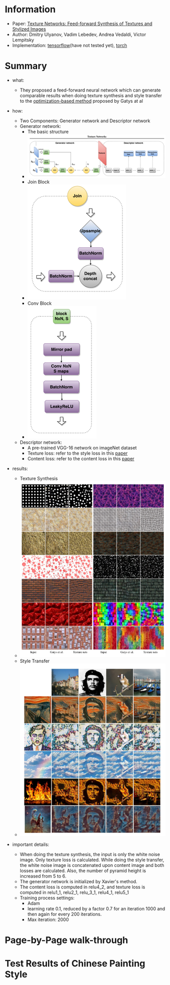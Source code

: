 # Information
* Paper: [Texture Networks: Feed-forward Synthesis of Textures and Stylized Images](https://arxiv.org/pdf/1603.03417v1.pdf)
* Author: Dmitry Ulyanov, Vadim Lebedev, Andrea Vedaldi, Victor Lempitsky
* Implementation: [tensorflow](https://github.com/ProofByConstruction/texture-networks)(have not tested yet), [torch](https://github.com/DmitryUlyanov/Texture_Net)
# Summary
* what:
  * They proposed a feed-forward neural network which can generate comparable results when doing texture synthesis and style transfer to the [optimization-based method](A_Neural_Algorithm_of_Artistic_Style.md) proposed by Gatys at al
* how:
  * Two Components: Generator network and Descriptor network
  * Generator network:
    * The basic structure
    * ![basic_structure](images/Texture_Net/structure1.png)
    * Join Block
    * ![basic_structure](images/Texture_Net/structure2.png)
    * Conv Block
    * ![basic_structure](images/Texture_Net/structure3.png)
  * Descriptor network:
    * A pre-trained VGG-16 network on imageNet dataset
    * Texture loss: refer to the style loss in this [paper](A_Neural_Algorithm_of_Artistic_Style.md)
    * Content loss: refer to the content loss in this [paper](A_Neural_Algorithm_of_Artistic_Style.md)
* results:
  * Texture Synthesis
  * ![basic_structure](images/Texture_Net/result1.png)
  * Style Transfer
  * ![basic_structure](images/Texture_Net/result2.png)

* important details:
  * When doing the texture synthesis, the input is only the white noise image. Only texture loss is calculated. While doing the style transfer, the white noise image is concatenated upon content image and both losses are calculated. Also, the number of pyramid height is increased from 5 to 6.
  * The generator network is initialized by Xavier's method.
  * The content loss is computed in relu4_2, and texture loss is computed in relu1_1, relu2_1, relu_3_1, relu4_1, relu5_1
  * Training process settings:
    * Adam
    * learning rate 0.1, reduced by a factor 0.7 for an iteration 1000 and then again for every 200 iterations.
    * Max iteration: 2000
# Page-by-Page walk-through
# Test Results of Chinese Painting Style

